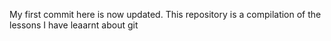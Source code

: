 My first commit here is now updated. 
This repository is a compilation of the lessons I have leaarnt about git
